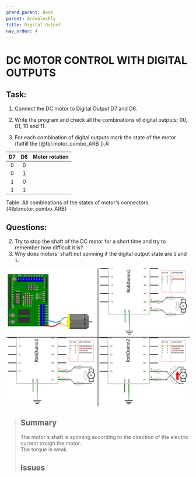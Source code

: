 ```yaml
---
grand_parent: Book
parent: Ardublockly
title: Digital Output
nav_order: 4
---
```


# DC MOTOR CONTROL WITH DIGITAL OUTPUTS

## Task:

1. Connect the DC motor to Digital Output D7 and D6.
2. Write the program and check all the combinations of digital outputs;
    00, 01, 10 and 11.

3.  For each combination of digital outputs mark the state of the motor (fulfill the [@tbl:motor_combo_ARB ]).R

| D7 | D6 | Motor rotation |
|:--:|:--:|----------------|
|  0 |  0 |                |
|  0 |  1 |                |
|  1 |  0 |                |
|  1 |  1 |                |

Table: All combinations of the states of motor's connectors. {#tbl:motor_combo_ARB}

## Questions:

2.  Try to stop the shaft of the DC motor for a short time and try to remember how difficult it is?
3.  Why does motors' shaft not spinning if the digital output state are  `1` and `1`.

![Wireing the DC motor to controller.](./slike/Controlling_the_motor.png)

> ## Summary
> 
> The motor\'s shaft is spinning according to the direction of the
> electric current trough the motor.  
> The torque is weak.
> 
> ## Issues  

